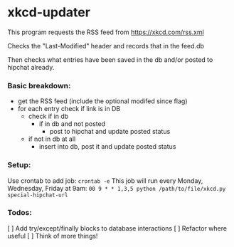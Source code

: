 # xkcd-updater

This program requests the RSS feed from https://xkcd.com/rss.xml

Checks the "Last-Modified" header and records that in the feed.db

Then checks what entries have been saved in the db and/or posted to hipchat already.

### Basic breakdown:
* get the RSS feed (include the optional modifed since flag)
* for each entry check if link is in DB
  * check if in db
    * if in db and not posted
      * post to hipchat and update posted status
  * if not in db at all
    * insert into db, post it and update posted status

### Setup:
Use crontab to add job:
`crontab -e`
This job will run every Monday, Wednesday, Friday at 9am:
`00 9 * * 1,3,5 python /path/to/file/xkcd.py special-hipchat-url`

### Todos:
[ ] Add try/except/finally blocks to database interactions
[ ] Refactor where useful
[ ] Think of more things!
